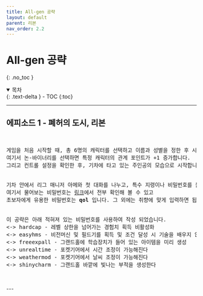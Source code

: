 ```yaml
---
title: All-gen 공략
layout: default
parent: 리본
nav_order: 2.2
---
```


# All-gen 공략
{: .no_toc }

<details open markdown="block">
  <summary>
    목차
  </summary>
  {: .text-delta }
- TOC
{:toc}
</details>

---
## 에피소드 1 - 폐허의 도시, 리본
<br/>
<pre>
게임을 처음 시작할 때, 총 6명의 캐릭터를 선택하고 이름과 성별을 정한 후 시작합니다.
여기서 논-바이너리를 선택하면 특정 캐릭터의 관계 포인트가 +1 증가합니다.
그리고 컨트롤 설정을 확인한 후, 기차에 타고 있는 주인공의 모습으로 시작합니다.
<br/>
기차 안에서 리그 매니저 아메와 첫 대화를 나누고, 특수 지령이나 비밀번호를 물어봅니다.
여기서 물어보는 비밀번호는 <a href="https://pdlunar.github.io/docs/reborn/reborn.html#%EB%B9%84%EB%B0%80%EB%B2%88%ED%98%B8">링크</a>에서 전부 확인해 볼 수 있고
초보자에게 유용한 비밀번호는 <b>qol</b> 입니다. 그 외에는 취향에 맞게 입력하면 됩니다.
<br/>
이 공략은 아래 적혀져 있는 비밀번호를 사용하여 작성 되었습니다.
<-> hardcap - 레벨 상한을 넘어가는 경험치 획득 비활성화
<-> easyhms - 비전머신 및 필드기를 획득 및 조건 달성 시 기술을 배우지 않고도 사용 가능
<-> freeexpall - 그랜드홀에 학습장치가 들어 있는 아이템을 미리 생성
<-> unrealtime - 포켓기어에서 시간 조정이 가능해진다
<-> weathermod - 포켓기어에서 날씨 조정이 가능해진다
<-> shinycharm - 그랜드홀 바깥에 빛나는 부적을 생성한다
<br/>
</pre>
---
